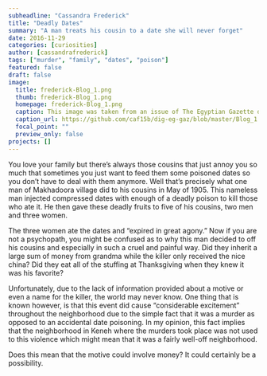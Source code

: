 ```yaml
---
subheadline: "Cassandra Frederick"
title: "Deadly Dates"
summary: "A man treats his cousin to a date she will never forget"
date: 2016-11-29
categories: [curiosities]
author: [cassandrafrederick]
tags: ["murder", "family", "dates", "poison"]
featured: false
draft: false
image:
  title: frederick-Blog_1.png
  thumb: frederick-Blog_1.png
  homepage: frederick-Blog_1.png
  caption: This image was taken from an issue of The Egyptian Gazette distributed on May 13, 1905 and shows the article which my blog post was based on.
  caption_url: https://github.com/caf15b/dig-eg-gaz/blob/master/Blog_1.png
  focal_point: ""
  preview_only: false
projects: []
---
```

You love your family but there’s always those cousins that just annoy you so much that sometimes you just want to feed them some poisoned dates so you don’t have to deal with them anymore. Well that’s precisely what one man of Makhadoora village did to his cousins in May of 1905. This nameless man injected compressed dates with enough of a deadly poison to kill those who ate it. He then gave these deadly fruits to five of his cousins, two men and three women.

The three women ate the dates and “expired in great agony.” Now if you are not a psychopath, you might be confused as to why this man decided to off his cousins and especially in such a cruel and painful way. Did they inherit a large sum of money from grandma while the killer only received the nice china? Did they eat all of the stuffing at Thanksgiving when they knew it was his favorite?

Unfortunately, due to the lack of information provided about a motive or even a name for the killer, the world may never know. One thing that is known however, is that this event did cause “considerable excitement” throughout the neighborhood due to the simple fact that it was a murder as opposed to an accidental date poisoning. In my opinion, this fact implies that the neighborhood in Keneh where the murders took place was not used to this violence which might mean that it was a fairly well-off neighborhood.

Does this mean that the motive could involve money? It could certainly be a possibility.
